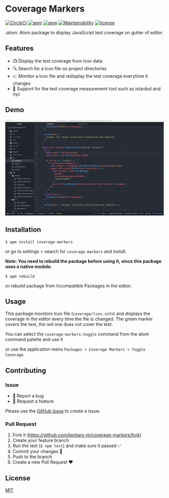 # Coverage Markers

[![CircleCI](https://img.shields.io/circleci/project/github/kentaro-m/coverage-markers.svg?style=flat-square)](https://circleci.com/gh/kentaro-m/coverage-markers)
[![apm](https://img.shields.io/apm/v/coverage-markers.svg?style=flat-square)](https://atom.io/packages/coverage-markers)
[![apm](https://img.shields.io/apm/dm/coverage-markers.svg?style=flat-square)](https://atom.io/packages/coverage-markers)
[![Maintainability](https://api.codeclimate.com/v1/badges/b91f307a30704e24f143/maintainability)](https://codeclimate.com/github/kentaro-m/coverage-markers/maintainability)
[![license](https://img.shields.io/github/license/kentaro-m/coverage-markers.svg?style=flat-square)](https://github.com/kentaro-m/coverage-markers/blob/master/LICENSE.md)

:atom: Atom package to display JavaScript test coverage on gutter of editor.

## Features

* :tv: Display the test coverage from lcov data
* :mag: Search for a lcov file on project directories
* :chart_with_upwards_trend: Monitor a lcov file and redisplay the test coverage everytime it changes
* :angel: Support for the test coverage measurement tool such as istanbul and nyc

## Demo

![](./images/demo.gif)

## Installation

```
$ apm install coverage-markers
```

or go to settings > search for `coverage-markers` and install.

**Note: You need to rebuild the package before using it, since this package uses a native module.**

```
$ apm rebuild
```

or rebuild package from Incompatible Packages in the editor.

## Usage

This package monitors lcov file (`coverage/lcov.info`) and displays the coverage in the editor every time the file is changed. The green marker covers the test, the red one does not cover the test.

You can select the `coverage-markers:toggle` command from the atom command palette and use it

or use the application menu `Packages > Coverage Markers > Toggle Coverage`.

## Contributing

### Issue

* :bug: Report a bug
* :gift: Request a feature

Please use the [GitHub Issue](https://github.com/kentaro-m/coverage-markers/issues) to create a issue.

### Pull Request

1. Fork it (<https://github.com/kentaro-m/coverage-markers/fork>)
2. Create your feature branch
3. Run the test (`$ npm test`) and make sure it passed :white_check_mark:
4. Commit your changes :pencil:
5. Push to the branch
6. Create a new Pull Request :heart:

## License

[MIT](https://github.com/kentaro-m/coverage-markers/blob/master/LICENSE.md)
